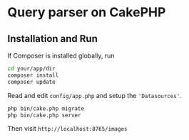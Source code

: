 # Query parser on CakePHP

## Installation and Run

If Composer is installed globally, run

```bash
cd your/app/dir
composer install
composer update
```
Read and edit `config/app.php` and setup the `'Datasources'`.

```bash
php bin/cake.php migrate 
php bin/cake.php server
```

Then visit `http://localhost:8765/images`
